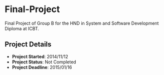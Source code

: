 Final-Project
=============

Final Project of Group B for the HND in System and Software Development Diploma at ICBT.

Project Details
---------------

- **Project Started**: 2014/11/12 
- **Project Status**: Not Completed
- **Project Deadline**: 2015/01/16